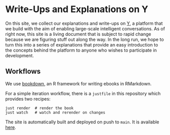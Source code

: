 # Write-Ups and Explanations on Y

On this site, we collect our explanations and write-ups on 
[Y](https://github.com/social-protocols/Y), a platform that we build with the
aim of enabling large-scale intelligent conversations.
As of right now, this site is a living document that is subject to rapid change
because we are figuring stuff out along the way. In the long run, we hope to
turn this into a series of explanations that provide an easy introduction to the
concepts behind the platform to anyone who wishes to participate in development.

## Workflows

We use [bookdown](https://github.com/rstudio/bookdown), an R framework for
writing ebooks in RMarkdown.

For a simple iteration workflow, there is a `justfile` in this repository which
provides two recipes:

```
just render  # render the book
just watch   # watch and rerender on changes
```

The site is automatically built and deployed on push to `main`. It is available
[here](https://www.social-protocols.org/y-docs).
